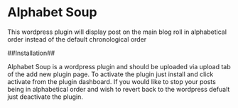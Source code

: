 Alphabet Soup
=============

This wordpress plugin will display post on the main blog roll in alphabetical order instead of the default chronological order

##Installation##

Alphabet Soup is a wordpress plugin and should be uploaded via upload tab of the add new plugin page. To activate the plugin just install and click activate from the plugin dashboard. If you would like to stop your posts being in alphabetical order and wish to revert back to the wordpress defualt just deactivate the plugin.